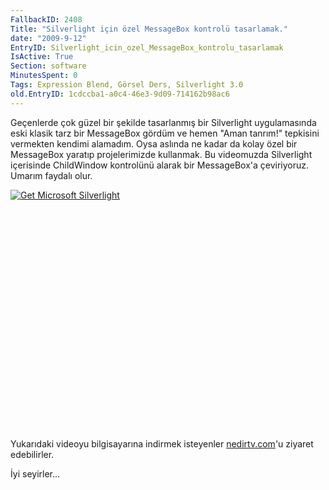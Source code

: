 ```yaml
---
FallbackID: 2408
Title: "Silverlight için özel MessageBox kontrolü tasarlamak."
date: "2009-9-12"
EntryID: Silverlight_icin_ozel_MessageBox_kontrolu_tasarlamak
IsActive: True
Section: software
MinutesSpent: 0
Tags: Expression Blend, Görsel Ders, Silverlight 3.0
old.EntryID: 1cdccba1-a0c4-46e3-9d09-714162b98ac6
---
```

Geçenlerde çok güzel bir şekilde tasarlanmış bir Silverlight
uygulamasında eski klasik tarz bir MessageBox gördüm ve hemen "Aman
tanrım!" tepkisini vermekten kendimi alamadım. Oysa aslında ne kadar da
kolay özel bir MessageBox yaratıp projelerimizde kullanmak. Bu
videomuzda Silverlight içerisinde ChildWindow kontrolünü alarak bir
MessageBox'a çeviriyoruz. Umarım faydalı olur.

<div style="width:512px;height:384px;">

[![Get Microsoft
Silverlight](http://go2.microsoft.com/fwlink/?LinkId=108181)](http://go2.microsoft.com/fwlink/?LinkID=124807)

</div>

Yukarıdaki videoyu bilgisayarına indirmek isteyenler
[nedirtv.com](http://www.nedirtv.com/video/darony_1109_sl_messagebox.aspx)'u
ziyaret edebilirler.

İyi seyirler...


